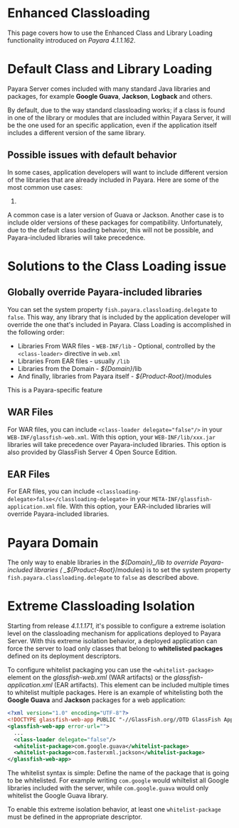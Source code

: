 # Enhanced Classloading 

This page covers how to use the Enhanced Class and Library Loading functionality introduced on _Payara 4.1.1.162_.  

# Default Class and Library Loading

Payara Server comes included with many standard Java libraries and packages, for example **Google Guava**, **Jackson**, **Logback** and others.

By default, due to the way standard classloading works; if a class is found in one of the library or modules that are included within Payara Server, it will be the one used for an specific application, even if the application itself includes a different version of the same library.

## Possible issues with default behavior

In some cases, application developers will want to include different version of the libraries that are already included in Payara. Here are some of the most common use cases:

1. 

A common case is a later version of Guava or Jackson.  Another case is to include older versions of these packages for compatibility.
Unfortunately, due to the default class loading behavior, this will not be possible, and Payara-included libraries will take precedence.

# Solutions to the Class Loading issue

## Globally override Payara-included libraries

You can set the system property `fish.payara.classloading.delegate` to `false`.
This way, any library that is included by the application developer will override the one that's included in Payara.
Class Loading is accomplished in the following order:

* Libraries From WAR files - `WEB-INF/lib` - Optional, controlled by the `<class-loader>` directive in `web.xml`
* Libraries From EAR files - usually `/lib`
* Libraries from the Domain - _${Domain}_/lib
* And finally, libraries from Payara itself - _${Product-Root}_/modules

This is a Payara-specific feature

## WAR Files

For WAR files, you can include `<class-loader delegate="false"/>` in your `WEB-INF/glassfish-web.xml`. 
With this option, your `WEB-INF/lib/xxx.jar` libraries will take precedence over Payara-included libraries.
This option is also provided by GlassFish Server 4 Open Source Edition.

## EAR Files

For EAR files, you can include `<classloading-delegate>false</classloading-delegate>` in your `META-INF/glassfish-application.xml` file.
With this option, your EAR-included libraries will override Payara-included libraries.

# Payara Domain

The only way to enable libraries in the _${Domain}_/lib to override Payara-included libraries ( _${Product-Root}_/modules) is to set the system property `fish.payara.classloading.delegate` to `false` as described above.

# Extreme Classloading Isolation

Starting from release _4.1.1.171_, it's possible to configure a extreme isolation level on the classloading mechanism for applications deployed to Payara Server. With this extreme isolation behavior, a deployed application can force the server to load only classes that belong to **whitelisted packages** defined on its deployment descriptors. 

To configure whitelist packaging you can use the `<whitelist-package>` element on the _glassfish-web.xml_ (WAR artifacts) or the _glassfish-application.xml_ (EAR artifacts). This element can be included multiple times to whitelist multiple packages. Here is an example of whitelisting both the **Google Guava** and **Jackson** packages for a web application:

```xml
<?xml version="1.0" encoding="UTF-8"?>
<!DOCTYPE glassfish-web-app PUBLIC "-//GlassFish.org//DTD GlassFish Application Server 3.1 Servlet 3.0//EN" "http://glassfish.org/dtds/glassfish-web-app_3_0-1.dtd">
<glassfish-web-app error-url="">
  ...
  <class-loader delegate="false"/>
  <whitelist-package>com.google.guava</whitelist-package>
  <whitelist-package>com.fasterxml.jackson</whitelist-package>
</glassfish-web-app>
```

The whitelist syntax is simple: Define the name of the package that is going to be whitelisted. For example writing `com.google` would whiltelist all Google libraries included with the server, while `com.google.guava` would only whitelist the Google Guava library.

To enable this extreme isolation behavior, at least one `whitelist-package` must be defined in the appropriate descriptor. 

